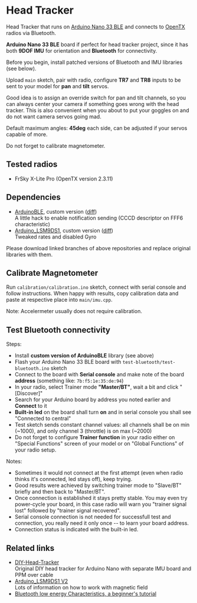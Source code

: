 # Head Tracker
Head Tracker that runs on [Arduino Nano 33 BLE](https://store.arduino.cc/arduino-nano-33-ble) and connects to [OpenTX](https://github.com/opentx/opentx) radios via Bluetooth.

**Arduino Nano 33 BLE** board if perfect for head tracker project, since it has both **9DOF IMU** for orientation and **Bluetooth** for connectivity.

Before you begin, install patched versions of Bluetooth and IMU libraries (see below).

Upload `main` sketch, pair with radio, configure **TR7** and **TR8** inputs to be sent to your model for **pan** and **tilt** servos.

Good idea is to assign an override switch for pan and tilt channels, so you can always center your camera if something goes wrong with the head tracker. This is also convenient when you about to put your goggles on and do not want camera servos going mad.

Default maximum angles: **45deg** each side, can be adjusted if your servos capable of more.

Do not forget to calibrate magnetometer.

## Tested radios
- FrSky X-Lite Pro (OpenTX version 2.3.11)

## Dependencies
- [ArduinoBLE](https://github.com/ysoldak/ArduinoBLE/tree/cccd_hack), custom version ([diff](https://github.com/ysoldak/ArduinoBLE/compare/master...ysoldak:cccd_hack))  
  A little hack to enable notification sending (CCCD descriptor on FFF6 characteristic)  
- [Arduino_LSM9DS1](https://github.com/ysoldak/Arduino_LSM9DS1/tree/head_tracker_settings), custom version ([diff](https://github.com/ysoldak/Arduino_LSM9DS1/compare/master...ysoldak:head_tracker_settings))  
  Tweaked rates and disabled Gyro

Please download linked branches of above repositories and replace original libraries with them.

## Calibrate Magnetometer
Run `calibration/calibration.ino` sketch, connect with serial console and follow instructions.
When happy with results, copy calibration data and paste at respective place into `main/imu.cpp`.

Note: Accelermeter usually does not require calibration.

## Test Bluetooth connectivity
Steps:
- Install **custom version of ArduinoBLE** library (see above)
- Flash your Arduino Nano 33 BLE board with `test-bluetooth/test-bluetooth.ino` sketch
- Connect to the board with **Serial console** and make note of the board **address** (something like: `7b:f5:1e:35:de:94`)
- In your radio, select Trainer mode **"Master/BT"**, wait a bit and click "[Discover]"
- Search for your Arduino board by address you noted earlier and **Connect** to it
- **Built-in led** on the board shall turn **on** and in serial console you shall see "Connected to central"
- Test sketch sends constant channel values: all channels shall be on min (~1000), and only channel 3 (throttle) is on max (~2000)
- Do not forget to configure **Trainer function** in your radio either on "Special Functions" screen of your model or on "Global Functions" of your radio setup.

Notes:
- Sometimes it would not connect at the first attempt (even when radio thinks it's connected, led stays off), keep trying.
- Good results were achieved by switching trainer mode to "Slave/BT" briefly and then back to "Master/BT".
- Once connection is established it stays pretty stable. You may even try power-cycle your board, in this case radio will warn you "trainer signal lost" followed by "trainer signal recovered".
- Serial console connection is not needed for successfull test and connection, you really need it only once -- to learn your board address.
- Connection status is indicated with the built-in led.

## Related links
- [DIY-Head-Tracker](https://github.com/kniuk/DIY-Head-Tracker)  
  Original DIY head tracker for Arduino Nano with separate IMU board and PPM over cable
- [Arduino_LSM9DS1 V2](https://github.com/FemmeVerbeek/Arduino_LSM9DS1)  
  Lots of information on how to work with magnetic field
- [Bluetooth low energy Characteristics, a beginner's tutorial](https://devzone.nordicsemi.com/nordic/short-range-guides/b/bluetooth-low-energy/posts/ble-characteristics-a-beginners-tutorial)
